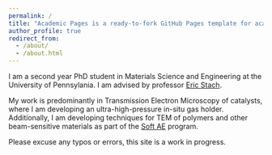 ```yaml
---
permalink: /
title: "Academic Pages is a ready-to-fork GitHub Pages template for academic personal websites"
author_profile: true
redirect_from: 
  - /about/
  - /about.html
---
```


I am a second year PhD student in Materials Science and Engineering at the University of Pennsylania. I am advised by professor [Eric Stach](https://stachgroup.seas.upenn.edu/). 

My work is predominantly in Transmission Electron Microscopy of catalysts, where I am developing an ultra-high-pressure in-situ gas holder. Additionally, I am developing techniques for TEM of polymers and other beam-sensitive materials as part of the [Soft AE](https://soft-ae.seas.upenn.edu/) program.

Please excuse any typos or errors, this site is a work in progress. 